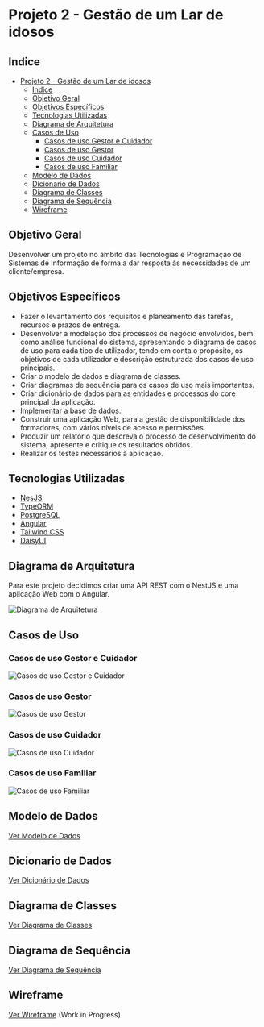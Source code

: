 # Projeto 2 - Gestão de um Lar de idosos

## Indice
- [Projeto 2 - Gestão de um Lar de idosos](#projeto-2---gestão-de-um-lar-de-idosos)
  - [Indice](#indice)
  - [Objetivo Geral](#objetivo-geral)
  - [Objetivos Específicos](#objetivos-específicos)
  - [Tecnologias Utilizadas](#tecnologias-utilizadas)
  - [Diagrama de Arquitetura](#diagrama-de-arquitetura)
  - [Casos de Uso](#casos-de-uso)
    - [Casos de uso Gestor e Cuidador](#casos-de-uso-gestor-e-cuidador)
    - [Casos de uso Gestor](#casos-de-uso-gestor)
    - [Casos de uso Cuidador](#casos-de-uso-cuidador)
    - [Casos de uso Familiar](#casos-de-uso-familiar)
  - [Modelo de Dados](#modelo-de-dados)
  - [Dicionario de Dados](#dicionario-de-dados)
  - [Diagrama de Classes](#diagrama-de-classes)
  - [Diagrama de Sequência](#diagrama-de-sequência)
  - [Wireframe](#wireframe)

## Objetivo Geral
Desenvolver um projeto no âmbito das Tecnologias e Programação de Sistemas de Informação de forma a dar resposta às necessidades de um cliente/empresa.

## Objetivos Específicos

- Fazer o levantamento dos requisitos e planeamento das tarefas, recursos e prazos de entrega.
- Desenvolver a modelação dos processos de negócio envolvidos, bem como análise funcional do sistema, apresentando o diagrama de casos de uso para cada tipo de utilizador, tendo em conta o propósito, os objetivos de cada utilizador e descrição estruturada dos casos de uso principais.
- Criar o modelo de dados e diagrama de classes.
- Criar diagramas de sequência para os casos de uso mais importantes.
- Criar dicionário de dados para as entidades e processos do core principal da aplicação.
- Implementar a base de dados.
- Construir uma aplicação Web, para a gestão de disponibilidade dos formadores, com vários níveis de acesso e permissões.
- Produzir um relatório que descreva o processo de desenvolvimento do sistema, apresente e critique os resultados obtidos.
- Realizar os testes necessários à aplicação.


## Tecnologias Utilizadas

- [NesJS](https://nestjs.com/)
- [TypeORM](https://typeorm.io/#/)
- [PostgreSQL](https://www.postgresql.org/)
- [Angular](https://angular.io/)
- [Tailwind CSS](https://tailwindcss.com/)
- [DaisyUI](https://daisyui.com/)

## Diagrama de Arquitetura

Para este projeto decidimos criar uma API REST com o NestJS e uma aplicação Web com o Angular.

![Diagrama de Arquitetura](./imgs/DiagramaArquitetura.png)

## Casos de Uso

### Casos de uso Gestor e Cuidador

![Casos de uso Gestor e Cuidador](./imgs/CasosUso/UseCases-GestorCuidador.svg)

### Casos de uso Gestor

![Casos de uso Gestor](./imgs/CasosUso/UseCases-Gestor.svg)

### Casos de uso Cuidador

![Casos de uso Cuidador](./imgs/CasosUso/UseCases-Cuidador.svg)


### Casos de uso Familiar

![Casos de uso Familiar](./imgs/CasosUso/UseCases-Familiar.svg)

## Modelo de Dados

[Ver Modelo de Dados](./ModeloDados.md)

## Dicionario de Dados

[Ver Dicionário de Dados](./DicionarioDados.md)

## Diagrama de Classes

[Ver Diagrama de Classes](./DiagramaClasses.md)

## Diagrama de Sequência

[Ver Diagrama de Sequência](./DiagramasSequencia.md)

## Wireframe

[Ver Wireframe](https://www.figma.com/board/ctWPAZhsHD9vQiYeFklOpb/Wireframe2) (Work in Progress)